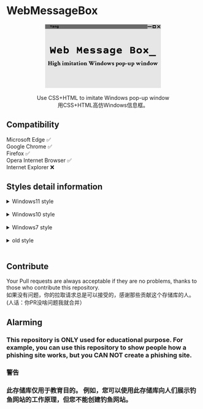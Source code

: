 # WebMessageBox

<p align="center">
  <img width="60%" src="https://github.com/1234567Yang/WebMessageBox/blob/main/photos/LOGO.jpg?raw=true">
  <br>
</p>

<p align="center">
Use CSS+HTML to imitate Windows pop-up window
<br>
用CSS+HTML高仿Windows信息框。
<br>
</p>

## Compatibility

Microsoft Edge ✅
<br>
Google Chrome ✅
<br>
Firefox ✅
<br>
Opera Internet Browser ✅
<br>
Internet Explorer ❌
<br>

## Styles detail information

<details><summary>Windows11 style</summary>
Highly imitated~
<br>
高度还原~
</details>
<br>

<details><summary>Windows10 style</summary>
I just "stole" the code from a phishing site.
<br>
我刚刚从钓鱼网站那里白嫖了这个代码。让我们一起感谢钓鱼网站对于开源的贡献。
</details>
<br>

<details><summary>Windows7 style</summary>
I spent whole day and finally made it. The UI is really similar and I will fix small difference later.
<br>
一整天时间弄出来的，基本复原Windows7信息框，小问题以后修。
  
<br><br>
2023/6/17 Supplement:(2023/6/17补充)
<br>
I don't know what's wrong with the Edge browser on my computer, but the effect is different from other computers. It is now fixed.
<br>
我电脑Edge浏览器不知道犯什么病，就是和别的电脑出来的效果不一样。现在已经修复。
</details>
<br>

<details><summary>old style</summary>
I gave up that Messagebox because I wrote it when I just began to learn CSS and HTML, so the code is really terrible.
<br>
我放弃那个Messagebox，因为我刚开始学CSS和HTML的时候写的，所以代码真的很烂。（人话：懒得写）
</details>
<br>

## Contribute

Your Pull requests are always acceptable if they are no problems, thanks to those who contribute this repository.
<br>
如果没有问题，你的拉取请求总是可以接受的，感谢那些贡献这个存储库的人。(人话：你PR没啥问题我就合并）

## Alarming
### This repository is ONLY used for educational purpose. For example, you can use this repository to show people how a phishing site works, but you CAN NOT create a phishing site.

### 警告
### 此存储库仅用于教育目的。 例如，您可以使用此存储库向人们展示钓鱼网站的工作原理，但您不能创建钓鱼网站。
